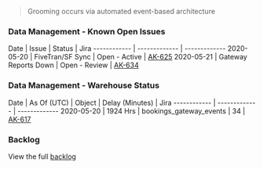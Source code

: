 >Grooming occurs via automated event-based architecture

### Data Management - Known Open Issues

Date | Issue | Status | Jira
------------ | ------------- | -------------
2020-05-20 | FiveTran/SF Sync | Open - Active | [AK-625](https://evolvevrn.atlassian.net/browse/AK-625?atlOrigin=eyJpIjoiNDlmOTc3MmU0YjU4NDRmZTgyM2RjY2ZiNThlYjgwOGYiLCJwIjoiaiJ9)
2020-05-21 | Gateway Reports Down | Open - Review | [AK-634](https://evolvevrn.atlassian.net/browse/AK-634?atlOrigin=eyJpIjoiMWNlZDA1YzY1YmNkNGNjZWJmMzFhMjk5YWIwNzhhMzIiLCJwIjoiaiJ9)

### Data Management - Warehouse Status

Date | As Of (UTC) | Object | Delay (Minutes) | Jira
------------ | ------------- | -------------
2020-05-20 | 1924 Hrs | bookings_gateway_events | 34 | [AK-617](https://evolvevrn.atlassian.net/browse/AK-617?atlOrigin=eyJpIjoiMzFlNWJjODk0NDNmNGYyNTk3OGRkMWQyOWVjMmFhYjQiLCJwIjoiaiJ9)

### Backlog

View the full [backlog](https://evolvevrn.atlassian.net/jira/software/projects/AK/boards/73/backlog)
